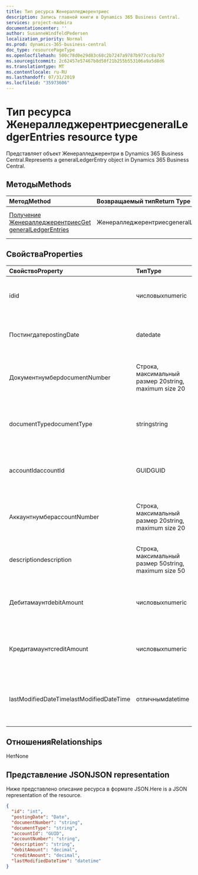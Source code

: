 ```yaml
---
title: Тип ресурса Женералледжерентриес
description: Запись главной книги в Dynamics 365 Business Central.
services: project-madeira
documentationcenter: ''
author: SusanneWindfeldPedersen
localization_priority: Normal
ms.prod: dynamics-365-business-central
doc_type: resourcePageType
ms.openlocfilehash: 500c78d0e29d83c68c2b7247a9787b977cc8a7b7
ms.sourcegitcommit: 2c62457e57467b8d50f21b255b553106a9a5d8d6
ms.translationtype: MT
ms.contentlocale: ru-RU
ms.lasthandoff: 07/31/2019
ms.locfileid: "35973606"
---
```

# <a name="generalledgerentries-resource-type"></a><span data-ttu-id="2249b-103">Тип ресурса Женералледжерентриес</span><span class="sxs-lookup"><span data-stu-id="2249b-103">generalLedgerEntries resource type</span></span>
<span data-ttu-id="2249b-104">Представляет объект Женералледжерентри в Dynamics 365 Business Central.</span><span class="sxs-lookup"><span data-stu-id="2249b-104">Represents a generalLedgerEntry object in Dynamics 365 Business Central.</span></span>

## <a name="methods"></a><span data-ttu-id="2249b-105">Методы</span><span class="sxs-lookup"><span data-stu-id="2249b-105">Methods</span></span>

| <span data-ttu-id="2249b-106">Метод</span><span class="sxs-lookup"><span data-stu-id="2249b-106">Method</span></span>       | <span data-ttu-id="2249b-107">Возвращаемый тип</span><span class="sxs-lookup"><span data-stu-id="2249b-107">Return Type</span></span>  |<span data-ttu-id="2249b-108">Описание</span><span class="sxs-lookup"><span data-stu-id="2249b-108">Description</span></span>|
|:-------------|:-------------|:----------|
|[<span data-ttu-id="2249b-109">Получение Женералледжерентриес</span><span class="sxs-lookup"><span data-stu-id="2249b-109">Get generalLedgerEntries</span></span>](../api/dynamics-generalledgerentries-get.md)|<span data-ttu-id="2249b-110">Женералледжерентриес</span><span class="sxs-lookup"><span data-stu-id="2249b-110">generalLedgerEntries</span></span>|<span data-ttu-id="2249b-111">Получение объекта финансовой операции.</span><span class="sxs-lookup"><span data-stu-id="2249b-111">Get a G/L entry object.</span></span>|

## <a name="properties"></a><span data-ttu-id="2249b-112">Свойства</span><span class="sxs-lookup"><span data-stu-id="2249b-112">Properties</span></span>
| <span data-ttu-id="2249b-113">Свойство</span><span class="sxs-lookup"><span data-stu-id="2249b-113">Property</span></span>           | <span data-ttu-id="2249b-114">Тип</span><span class="sxs-lookup"><span data-stu-id="2249b-114">Type</span></span>                  |<span data-ttu-id="2249b-115">Описание</span><span class="sxs-lookup"><span data-stu-id="2249b-115">Description</span></span>                                  |
|:-------------------|:----------------------|:--------------------------------------------|
|<span data-ttu-id="2249b-116">id</span><span class="sxs-lookup"><span data-stu-id="2249b-116">id</span></span>                  |<span data-ttu-id="2249b-117">числовых</span><span class="sxs-lookup"><span data-stu-id="2249b-117">numeric</span></span>                |<span data-ttu-id="2249b-118">Уникальный идентификатор финансовой операции.</span><span class="sxs-lookup"><span data-stu-id="2249b-118">The unique ID of the G/L Entry.</span></span>              |
|<span data-ttu-id="2249b-119">Постингдате</span><span class="sxs-lookup"><span data-stu-id="2249b-119">postingDate</span></span>         |<span data-ttu-id="2249b-120">date</span><span class="sxs-lookup"><span data-stu-id="2249b-120">date</span></span>                   |<span data-ttu-id="2249b-121">Указывает дату учета финансовой операции.</span><span class="sxs-lookup"><span data-stu-id="2249b-121">Specifies the posting date of the G/L Entry.</span></span> |
|<span data-ttu-id="2249b-122">Документнумбер</span><span class="sxs-lookup"><span data-stu-id="2249b-122">documentNumber</span></span>      |<span data-ttu-id="2249b-123">Строка, максимальный размер 20</span><span class="sxs-lookup"><span data-stu-id="2249b-123">string, maximum size 20</span></span>|<span data-ttu-id="2249b-124">Указывает номер документа в финансовой операции.</span><span class="sxs-lookup"><span data-stu-id="2249b-124">Specifies the document number of the G/L Entry.</span></span>|
|<span data-ttu-id="2249b-125">documentType</span><span class="sxs-lookup"><span data-stu-id="2249b-125">documentType</span></span>        |<span data-ttu-id="2249b-126">string</span><span class="sxs-lookup"><span data-stu-id="2249b-126">string</span></span>                 |<span data-ttu-id="2249b-127">Указывает тип документа для финансовой операции.</span><span class="sxs-lookup"><span data-stu-id="2249b-127">Specifies the document type of the G/L Entry.</span></span>|
|<span data-ttu-id="2249b-128">accountId</span><span class="sxs-lookup"><span data-stu-id="2249b-128">accountId</span></span>           |<span data-ttu-id="2249b-129">GUID</span><span class="sxs-lookup"><span data-stu-id="2249b-129">GUID</span></span>                   |<span data-ttu-id="2249b-130">Определяет accountId финансовой операции.</span><span class="sxs-lookup"><span data-stu-id="2249b-130">Specifies the accountId of the G/L Entry.</span></span>    |
|<span data-ttu-id="2249b-131">Аккаунтнумбер</span><span class="sxs-lookup"><span data-stu-id="2249b-131">accountNumber</span></span>       |<span data-ttu-id="2249b-132">Строка, максимальный размер 20</span><span class="sxs-lookup"><span data-stu-id="2249b-132">string, maximum size 20</span></span>|<span data-ttu-id="2249b-133">Указывает Аккаунтнумбер финансовой операции.</span><span class="sxs-lookup"><span data-stu-id="2249b-133">Specifies the accountNumber of the G/L Entry.</span></span>|
|<span data-ttu-id="2249b-134">description</span><span class="sxs-lookup"><span data-stu-id="2249b-134">description</span></span>         |<span data-ttu-id="2249b-135">Строка, максимальный размер 50</span><span class="sxs-lookup"><span data-stu-id="2249b-135">string, maximum size 50</span></span>|<span data-ttu-id="2249b-136">Задает описание финансовой операции.</span><span class="sxs-lookup"><span data-stu-id="2249b-136">Specifies the description of the G/L Entry.</span></span>  |
|<span data-ttu-id="2249b-137">Дебитамаунт</span><span class="sxs-lookup"><span data-stu-id="2249b-137">debitAmount</span></span>         |<span data-ttu-id="2249b-138">числовых</span><span class="sxs-lookup"><span data-stu-id="2249b-138">numeric</span></span>                |<span data-ttu-id="2249b-139">Указывает Дебитамаунт финансовой операции.</span><span class="sxs-lookup"><span data-stu-id="2249b-139">Specifies the debitAmount of the G/L Entry.</span></span>  |
|<span data-ttu-id="2249b-140">Кредитамаунт</span><span class="sxs-lookup"><span data-stu-id="2249b-140">creditAmount</span></span>        |<span data-ttu-id="2249b-141">числовых</span><span class="sxs-lookup"><span data-stu-id="2249b-141">numeric</span></span>                |<span data-ttu-id="2249b-142">Указывает Кредитамаунт финансовой операции.</span><span class="sxs-lookup"><span data-stu-id="2249b-142">Specifies the creditAmount of the G/L Entry.</span></span> |
|<span data-ttu-id="2249b-143">lastModifiedDateTime</span><span class="sxs-lookup"><span data-stu-id="2249b-143">lastModifiedDateTime</span></span>|<span data-ttu-id="2249b-144">отличным</span><span class="sxs-lookup"><span data-stu-id="2249b-144">datetime</span></span>               |<span data-ttu-id="2249b-145">Дата и время последнего изменения финансовой операции.</span><span class="sxs-lookup"><span data-stu-id="2249b-145">The last datetime the G/L Entry was modified.</span></span>|


## <a name="relationships"></a><span data-ttu-id="2249b-146">Отношения</span><span class="sxs-lookup"><span data-stu-id="2249b-146">Relationships</span></span>
<span data-ttu-id="2249b-147">Нет</span><span class="sxs-lookup"><span data-stu-id="2249b-147">None</span></span>

## <a name="json-representation"></a><span data-ttu-id="2249b-148">Представление JSON</span><span class="sxs-lookup"><span data-stu-id="2249b-148">JSON representation</span></span>

<span data-ttu-id="2249b-149">Ниже представлено описание ресурса в формате JSON.</span><span class="sxs-lookup"><span data-stu-id="2249b-149">Here is a JSON representation of the resource.</span></span>


```json
{
  "id": "int",
  "postingDate": "Date",
  "documentNumber": "string",
  "documentType": "string",
  "accountId": "GUID",
  "accountNumber": "string",
  "description": "string",
  "debitAmount": "decimal",
  "creditAmount": "decimal",
  "lastModifiedDateTime": "datetime"
}

```


